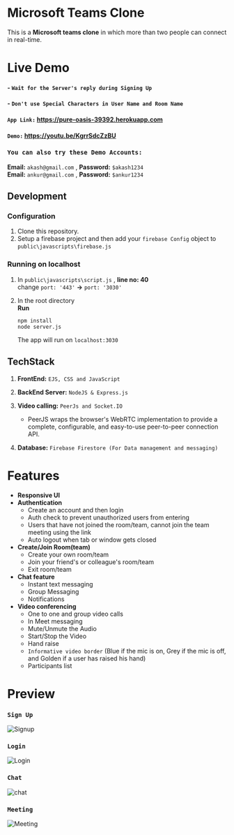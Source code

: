 # Microsoft Teams Clone 
This is a **Microsoft teams clone** in which more than two people can connect in real-time.

# Live Demo
#### - `Wait for the Server's reply during Signing Up` 
#### - `Don't use Special Characters in User Name and Room Name`
#### `App Link:` https://pure-oasis-39392.herokuapp.com   
#### `Demo:` https://youtu.be/KgrrSdcZzBU 

### `You can also try these Demo Accounts:`
**Email:** `akash@gmail.com` ,  **Password:** `$akash1234` <br>
**Email:** `ankur@gmail.com` ,  **Password:** `$ankur1234`


## Development
### Configuration
1. Clone this repository.
2. Setup a firebase project and then add your `firebase Config` object to `public\javascripts\firebase.js`

### Running on localhost
1. In `public\javascripts\script.js` , **line no: 40** <br>
change `port: '443'`   **->**    `port: '3030'`

2. In the root directory <br>
  **Run** 
    ```
    npm install
    node server.js
    ```
    The app will run on `localhost:3030`


## TechStack
1. **FrontEnd:** `EJS, CSS and JavaScript` 
  
2. **BackEnd Server:** `NodeJS & Express.js`

3. **Video calling:** `PeerJs and Socket.IO` 
    - PeerJS wraps the browser's WebRTC implementation to provide a complete, configurable, and easy-to-use peer-to-peer connection API.

4. **Database:** `Firebase Firestore (For Data management and messaging)`


# Features
- **Responsive UI**
- **Authentication**
  - Create an account and then login
  - Auth check to prevent unauthorized users from entering
  - Users that have not joined the room/team, cannot join the team meeting using the link
  - Auto logout when tab or window gets closed
- **Create/Join Room(team)**
  - Create your own room/team
  - Join your friend's or colleague's room/team
  - Exit room/team
- **Chat feature**
  - Instant text messaging
  - Group Messaging
  - Notifications
- **Video conferencing**
  - One to one and group video calls
  - In Meet messaging
  - Mute/Unmute the Audio
  - Start/Stop the Video
  - Hand raise
  - `Informative video border` (Blue if the mic is on, Grey if the mic is off, and Golden if a user has raised his hand)
  - Participants list


# Preview
### `Sign Up`
![Signup](https://user-images.githubusercontent.com/73847812/125706490-39214ebf-d67b-46a9-9a09-7f4e788dd0ac.PNG)

### `Login`
![Login](https://user-images.githubusercontent.com/73847812/125706607-f0b53838-96b1-47ae-a31a-ffa1e5ab2f5a.PNG)

### `Chat`
![chat](https://user-images.githubusercontent.com/73847812/125707472-6758005a-8d3f-41ee-a874-d51cb8c062d9.PNG)

### `Meeting`
![Meeting](https://user-images.githubusercontent.com/73847812/125706697-2531cc2c-b898-4be5-9546-032de923ffa0.PNG)
